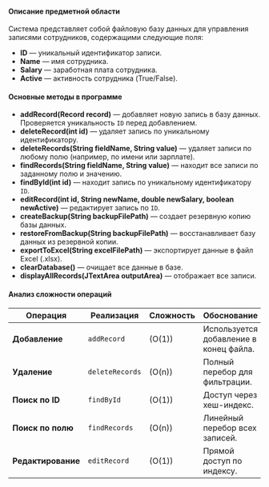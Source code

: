 

#### Описание предметной области

Система представляет собой файловую базу данных для управления записями сотрудников, содержащими следующие поля:
- **ID** — уникальный идентификатор записи.
- **Name** — имя сотрудника.
- **Salary** — заработная плата сотрудника.
- **Active** — активность сотрудника (True/False).

#### Основные методы в программе

- **addRecord(Record record)** — добавляет новую запись в базу данных. Проверяется уникальность `ID` перед добавлением.
- **deleteRecord(int id)** — удаляет запись по уникальному идентификатору.
- **deleteRecords(String fieldName, String value)** — удаляет записи по любому полю (например, по имени или зарплате).
- **findRecords(String fieldName, String value)** — находит все записи по заданному полю и значению.
- **findById(int id)** — находит запись по уникальному идентификатору `ID`.
- **editRecord(int id, String newName, double newSalary, boolean newActive)** — редактирует запись по `ID`.
- **createBackup(String backupFilePath)** — создает резервную копию базы данных.
- **restoreFromBackup(String backupFilePath)** — восстанавливает базу данных из резервной копии.
- **exportToExcel(String excelFilePath)** — экспортирует данные в файл Excel (.xlsx).
- **clearDatabase()** — очищает все данные в базе.
- **displayAllRecords(JTextArea outputArea)** — отображает все записи.

#### Анализ сложности операций

| Операция          | Реализация             | Сложность  | Обоснование                             |
|--------------------|------------------------|---------------------|-----------------------------------------|
| **Добавление**     | `addRecord`           | \(O(1)\)            | Используется добавление в конец файла. |
| **Удаление**       | `deleteRecords`        | \(O(n)\)            | Полный перебор для фильтрации.         |
| **Поиск по ID**    | `findById`            | \(O(1)\)            | Доступ через хеш-индекс.               |
| **Поиск по полю**  | `findRecords`         | \(O(n)\)            | Линейный перебор всех записей.         |
| **Редактирование** | `editRecord`          | \(O(1)\)            | Прямой доступ по индексу.              |